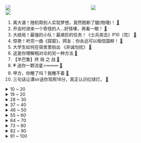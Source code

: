 <div >
	<a style="float:left;width:55%;" href = "https://github.com/anuraghazra/github-readme-stats">
	 <img src = "https://github-readme-stats.vercel.app/api?username=iuuuuuaena&theme=buefy&show_icons=true"/>
	</a>
	<a  style="float:right;width:45%" href = "https://github.com/anuraghazra/github-readme-stats">
	 <img  src="https://github-readme-stats.vercel.app/api/top-langs/?username=anuraghazra&layout=compact"/>
	</a>
	</div>

[![](https://img.shields.io/badge/jxd-@jxdgogogo.xyz-yellowgreen.svg)](https://www.jxdgogogo.xyz)<br>
1. 离大谱！随机帮别人实现梦想，竟然跑断了腿(物理)！ [:link:](//www.bilibili.com/video/BV1N3411b7Bo) <br>
2. 开会时进来一个奇怪的人...好怪噢，再看一眼！ [:link:](//www.bilibili.com/video/BV13Q4y1i7YP) <br>
3. 大结局！最强的小队！最艰巨的任务！《士兵突击》P10（完） [:link:](//www.bilibili.com/video/BV1D44y1Y73M) <br>
4. 惊艳！听完一曲《探窗》，网友：你永远可以相信国粹！ [:link:](//www.bilibili.com/video/BV1dL411M7Se) <br>
5. 大学生如何在宿舍里拍出 《非诚勿扰》 [:link:](//www.bilibili.com/video/BV11q4y1B7Xv) <br>
6. 这是你理解相对论的另一种方法 [:link:](//www.bilibili.com/video/BV17P4y1V7BX) <br>
7. 【羊巴鲁】终 局 之 战 [:link:](//www.bilibili.com/video/BV1Ub4y1q75a) <br>
8. 💗 送你一颗流星⭐════ [:link:](//www.bilibili.com/video/BV1yr4y1r7f6) <br>
9. 甲方，你睡了吗？我睡不着 [:link:](//www.bilibili.com/video/BV1L34114753) <br>
10. 三句话让谭sir送你驾照18分，真正认识红绿灯。 [:link:](//www.bilibili.com/video/BV19h411s7oq) <br>
<details>
<summary>10 ~ 20</summary>

11. 《 盛 世 美 颜 》 [:link:](//www.bilibili.com/video/BV1HL411M7z9) <br>
12. 这一定是天津最实惠午餐！4元一大盘吃撑，没想到竟开了20年！ [:link:](//www.bilibili.com/video/BV1R34y1R7ps) <br>
13. 童年未解之谜！老爹汉堡店的真结局究竟是什么？ [:link:](//www.bilibili.com/video/BV1ZP4y1G72E) <br>
14. 如果你在今天看到了，那我就祝你万事顺遂，永远开心。 [:link:](//www.bilibili.com/video/BV1if4y1K7DG) <br>
15. 5000万粉up主们的拍卖会，9件拍品竟然拍出五位数！！还有你想不到的怪东西！！ [:link:](//www.bilibili.com/video/BV18g411N7gF) <br>
16. 谁会带着冷兵器参加二战？【硬核狠人18】 [:link:](//www.bilibili.com/video/BV1oq4y1B7pM) <br>
17. 强大到令人窒息的王者对决，韩 服 王 者 就 这？#91 [:link:](//www.bilibili.com/video/BV1pS4y1R7U7) <br>
18. 《 缸 子 肉 》 [:link:](//www.bilibili.com/video/BV1Xb4y1q7AZ) <br>
19. 暗访吉野家，蔬菜过期，肉沫变质，油质发黑添加新油继续使用 [:link:](//www.bilibili.com/video/BV1H3411b7Xb) <br>
</details>
<details>
<summary>19 ~ 20</summary>

20. 华农兄弟：兄弟搞了个5G养猪场，参观学习一下，顺便尝下大厨的厨艺 [:link:](//www.bilibili.com/video/BV1TQ4y1i7oX) <br>
21. 【罗汉鬼套路】lol新版本坦克骚套路~洪荒巨兽！ [:link:](//www.bilibili.com/video/BV1MM4y1P7pT) <br>
22. 是什么国产游戏？让老外跪着求翻译？！ [:link:](//www.bilibili.com/video/BV1yg411N72D) <br>
23. 《宇 宙 级 の 转 音》 [:link:](//www.bilibili.com/video/BV1Zg411N7sh) <br>
24. 忍 辱 偷 生 ，妇 仇 雪 恨   ！ [:link:](//www.bilibili.com/video/BV1Db4y1q7iL) <br>
25. 砸中正确金蛋的粉丝将会获得10000元 [:link:](//www.bilibili.com/video/BV1br4y1Q7Rr) <br>
26. 做视频5年！我终于发现B站的bug了 [:link:](//www.bilibili.com/video/BV1nM4y1P7iJ) <br>
27. CIA在中国要找懂方言的间谍，原来如此！ [:link:](//www.bilibili.com/video/BV1UR4y1x7wx) <br>
28. 【STN快报第六季11】世界上首个BUG主题公园开业了！？ [:link:](//www.bilibili.com/video/BV1dQ4y1v7LY) <br>
</details>
<details>
<summary>28 ~ 30</summary>

29. 【时代少年团】火力全开演唱会 舞台预告片 [:link:](//www.bilibili.com/video/BV1fP4y1G7k5) <br>
30. 看视频不发弹幕结果...... [:link:](//www.bilibili.com/video/BV12g411A7Go) <br>
31. B 站 玩 梗 现 状 [:link:](//www.bilibili.com/video/BV1HY411s7gy) <br>
32. 全球十大自助餐之一！号称全球最豪华自助餐，龙虾鹅肝随便吃！ [:link:](//www.bilibili.com/video/BV1Sq4y1B7M8) <br>
33. 【离大谱】up算出了自己被“白嫖”了多少次？ B站百亿弹幕可绕地球几圈？ [:link:](//www.bilibili.com/video/BV1HS4y1X737) <br>
34. 过亿！莫奈名画睡莲拍卖现场，两大佬"打"起来了? [:link:](//www.bilibili.com/video/BV17q4y1z7ey) <br>
35. 这才叫无限反转！顶级编剧都写不出这样的悬疑剧情！ [:link:](//www.bilibili.com/video/BV1nr4y1Q7s5) <br>
36. 绑架代替购买之刚绑架一窝小区还有一窝 [:link:](//www.bilibili.com/video/BV1Kq4y1r77H) <br>
37. （这也能解说？！）【新】上海地铁综合格斗女子组热血开战！！ [:link:](//www.bilibili.com/video/BV1mF411b7Xm) <br>
</details>
<details>
<summary>37 ~ 40</summary>

38. EDG-S11《ELOG》丨冠军背后 [:link:](//www.bilibili.com/video/BV1P3411b7dY) <br>
39. 求求学校物价真实点吧！！！ [:link:](//www.bilibili.com/video/BV1iL4y1p77d) <br>
40. 《骂 粉 丝 2.0》 [:link:](//www.bilibili.com/video/BV1NF411a7p2) <br>
41. 拍 个 球【微距世界】 [:link:](//www.bilibili.com/video/BV1wg411K7Vd) <br>
42. 史上最恐怖的游戏！玩过的人才知道有多恐怖！ [:link:](//www.bilibili.com/video/BV1Yq4y1B7Vu) <br>
43. 自古评论多奇才，千古绝句随口来。若是生在唐宋时，何来诗仙李太白。 [:link:](//www.bilibili.com/video/BV1Dq4y1B7Cv) <br>
44. 今天吃点真正干净又卫生的果盘！ [:link:](//www.bilibili.com/video/BV1hh411s7Wz) <br>
45. 什么？前方有瓜？ [:link:](//www.bilibili.com/video/BV1LM4y1P7Ni) <br>
46. 把200元的脆皮烧肉泡水乱炖！这一块得卖多少钱？ [:link:](//www.bilibili.com/video/BV1AL41177zm) <br>
</details>
<details>
<summary>46 ~ 50</summary>

47. 飞行模式（2021火星演唱会现场版）- 华晨宇 [:link:](//www.bilibili.com/video/BV1tr4y1Q7oy) <br>
48. 结局感动上亿人，看完催人泪下！ [:link:](//www.bilibili.com/video/BV1hr4y1Q7Xq) <br>
49. 动画《英雄联盟：双城之战》主题曲！好听好听～【MayTree五月树】 [:link:](//www.bilibili.com/video/BV1XS4y1X7ts) <br>
50. 笑死了，如果貂蝉长这样我不信有人会不想演吕布！ [:link:](//www.bilibili.com/video/BV193411t7fk) <br>
51. 人均9.8分！一起来看看，国创的明天？ [:link:](//www.bilibili.com/video/BV15U4y1T7hw) <br>
52. 2021 /原神\ 凯亚生日会 [:link:](//www.bilibili.com/video/BV1vQ4y1v7Bp) <br>
53. 破防了！2021年度弹幕竟然是它？ [:link:](//www.bilibili.com/video/BV1tS4y1R72d) <br>
54. 《母，爱如山》【vrchat】 [:link:](//www.bilibili.com/video/BV1q3411b7tW) <br>
55. 26连败极限开箱！我能完成吗？ [:link:](//www.bilibili.com/video/BV1QF411b7uJ) <br>
</details>
<details>
<summary>55 ~ 60</summary>

56. 公告栏：别跑！这也是新手教程的一部分！ [:link:](//www.bilibili.com/video/BV1FU4y1T7MW) <br>
57. C盘爆满怎么办？全网最全C盘清理攻略 [:link:](//www.bilibili.com/video/BV1o34y197vF) <br>
58. 【谭谈音乐】谭sir携手马东再上岗！二仙桥老司机带队发车 [:link:](//www.bilibili.com/video/BV1gP4y1V71r) <br>
59. “旅人终会离去” [:link:](//www.bilibili.com/video/BV1N3411b7cu) <br>
60. 拆100只蟹，只做一碗面，吃完感觉要飞天 [:link:](//www.bilibili.com/video/BV1j34y1R7C7) <br>
61. 【含剧透】冬日里的片刻温暖 [:link:](//www.bilibili.com/video/BV1w3411b77N) <br>
62. 《孤勇者》前方核能！谁说女生不适合唱这歌？ [:link:](//www.bilibili.com/video/BV1vQ4y1v7Gk) <br>
63. 贷款买车！？请立即停止你的愚蠢行为！ [:link:](//www.bilibili.com/video/BV11S4y1X73Y) <br>
64. 救命！这是直播吗这是小情侣在线吃醋和公开吧！| 王安宇×宋祖儿 宇宙宋歌 [:link:](//www.bilibili.com/video/BV1aP4y1V7Rp) <br>
</details>
<details>
<summary>64 ~ 70</summary>

65. 前方“甜蜜”大暴击！情侣对战天花板！！ [:link:](//www.bilibili.com/video/BV1gL411M7RH) <br>
66. 【1900】背刺预言成真！今日乳法，还是攻陷英伦？《是，首相》精讲 [:link:](//www.bilibili.com/video/BV1AY411s7Fx) <br>
67. 我敢肯定，没有飞行员敢飞这个动作，涡轮喷气式飞机MB-339特技飞行 [:link:](//www.bilibili.com/video/BV1T3411b7vH) <br>
68. 成 年 人 的 理 性 崩 溃 ！ [:link:](//www.bilibili.com/video/BV1gq4y1r73W) <br>
69. 【规则类怪谈】欢迎来到动物园——游客守则 [:link:](//www.bilibili.com/video/BV1Gq4y1g7B6) <br>
70. 就 拿 这 个 考 验 干 部 ？ [:link:](//www.bilibili.com/video/BV1AS4y1X7t3) <br>
71. 迪士尼在逃喂鸟公主！ [:link:](//www.bilibili.com/video/BV1kb4y1q7Xu) <br>
72. 真正跳舞VS打擦边球 [:link:](//www.bilibili.com/video/BV1Hr4y1Q7H6) <br>
73. 当我有个开火锅店的老公 [:link:](//www.bilibili.com/video/BV15i4y1o7ci) <br>
</details>
<details>
<summary>73 ~ 80</summary>

74. “它看起来好有礼貌🥰” [:link:](//www.bilibili.com/video/BV1Vq4y1g7xL) <br>
75. 新年将至！惊喜不断！2022一月新番推荐&扫雷 [:link:](//www.bilibili.com/video/BV1L3411b7RW) <br>
76. 当你可以用麦克风来「操控箭矢」！！ [:link:](//www.bilibili.com/video/BV1sP4y1V7ur) <br>
77. 危！趁女友熟睡…我把她涂成了一只美猴王？！ [:link:](//www.bilibili.com/video/BV1Ug411A7kZ) <br>
78. 【安琪拉-时之奇旅】一趟奇妙的旅程 [:link:](//www.bilibili.com/video/BV1wg411K7uK) <br>
79. 你 把 我 吃 了 吧 ！ [:link:](//www.bilibili.com/video/BV1Fb4y1B752) <br>
80. 遇到问题不要慌，得沉住气，才能出其不意 [:link:](//www.bilibili.com/video/BV1N44y1e7tB) <br>
81. 这才是国服关羽的守家，极限换装载入史册！【高燃集锦45期】 [:link:](//www.bilibili.com/video/BV1iF411b7NW) <br>
82. 卡点的顶级理解。 [:link:](//www.bilibili.com/video/BV1SF411b76Y) <br>
</details>
<details>
<summary>82 ~ 90</summary>

83. 华晨宇演唱会新歌《黑白艺术家》 [:link:](//www.bilibili.com/video/BV193411t7of) <br>
84. 各种生猛海鲜做夜宵招待兄弟，吃嗨了一时嘴快溜了个辣眼福利~ [:link:](//www.bilibili.com/video/BV1kq4y1B7vp) <br>
85. 你们要的全天不困的秘诀来了！学霸休息法【学生党必看】如何高效睡觉 学习 工作 [:link:](//www.bilibili.com/video/BV1WM4y1P766) <br>
86. 洛天依 乐正绫 原创《我没有歌能给你听》 [:link:](//www.bilibili.com/video/BV1WR4y147x4) <br>
87. 【牛肉拉面】观众老爷看到我拉韭叶，都直呼内行！！！ [:link:](//www.bilibili.com/video/BV17S4y1R7qp) <br>
88. 刷酸真的有用吗？不同人的体验结果为何会截然不同？ [:link:](//www.bilibili.com/video/BV1ef4y1K7Zk) <br>
89. 我们做了一份独一无二的汉堡套餐！ [:link:](//www.bilibili.com/video/BV1fq4y1B7W8) <br>
90. b 站 玩 梗 高 级 特 工 ！ [:link:](//www.bilibili.com/video/BV1dP4y1G7yV) <br>
91. 你听说过古代有种死法叫：“吞椒自尽”吗？ [:link:](//www.bilibili.com/video/BV16R4y147Bw) <br>
</details>
<details>
<summary>91 ~ 100</summary>

92. 搞笑配音：像不像早上出门的你？好着急鸭！ [:link:](//www.bilibili.com/video/BV1y3411t7rc) <br>
93. 街边中式汉堡，麻糍打面团～1米长虾滑面条一口吃完，太过瘾了！无广试吃员/美食探店 [:link:](//www.bilibili.com/video/BV1rg411A77w) <br>
94. 试吃一条非常凶猛的裸胸鳝，一煎一炸，帅小伙吃完都想舔锅底 [:link:](//www.bilibili.com/video/BV15R4y147Ux) <br>
95. 我完成了超越人类的操作！ [:link:](//www.bilibili.com/video/BV12g411N7ke) <br>
96. 在家煮汤的n种方法，手残党也可以做好！ [:link:](//www.bilibili.com/video/BV1vU4y1N72V) <br>
97. 让所有人看见，这就是我们中国的超市！ [:link:](//www.bilibili.com/video/BV1PY411s761) <br>
98. 只能骑自行车了，经费都买弹药了 [:link:](//www.bilibili.com/video/BV1zL4y1p7UZ) <br>
99. 作业被鸡啄烂了…小学生总是这么奇奇怪怪又可可爱爱 [:link:](//www.bilibili.com/video/BV1v44y1Y7xa) <br>
100. 【夜店风】风 情 万 种 ~ [:link:](//www.bilibili.com/video/BV1mQ4y1v7rh) <br>
</details>
